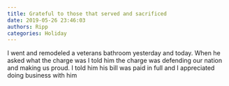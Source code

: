 ```yaml
---
title: Grateful to those that served and sacrificed
date: 2019-05-26 23:46:03
authors: Ripp
categories: Holiday
---
```


 I went and remodeled a veterans bathroom yesterday and today.  When he asked what the charge was I told him the charge was defending our nation and making us proud.  I told him his bill was paid in full and I appreciated doing business with him